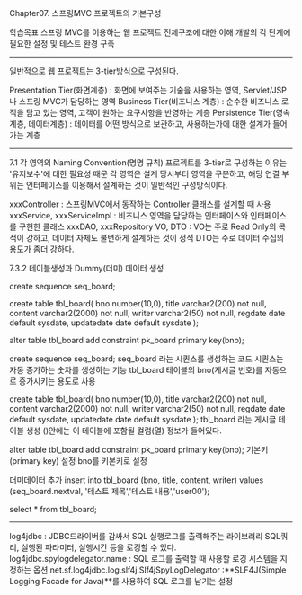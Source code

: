Chapter07. 스프링MVC 프로젝트의 기본구성

학습목표
스프링 MVC를 이용하는 웹 프로젝트 전체구조에 대한 이해
개발의 각 단계에 필요한 설정 및 테스트 환경 구축

---

일반적으로 웹 프로젝트는 3-tier방식으로 구성된다.

Presentation Tier(화면계층) : 화면에 보여주는 기술을 사용하는 영역, Servlet/JSP나 스프링 MVC가 담당하는 영역
Business Tier(비즈니스 계층) : 순수한 비즈니스 로직을 담고 있는 영역, 고객이 원하는 요구사항을 반영하는 계층
Persistence Tier(영속계층, 데이터계층) : 데이터를 어떤 방식으로 보관하고, 사용하는가에 대한 설계가 들어가는 계층

---

7.1 각 영역의 Naming Convention(명명 규칙)
프로젝트를 3-tier로 구성하는 이유는 '유지보수'에 대한 필요성 때문
각 영역은 설계 당시부터 영역을 구분하고, 해당 연결 부위는 인터페이스를 이용해서 설계하는 것이 일반적인 구성방식이다.

xxxController : 스프링MVC에서 동작하는 Controller 클래스를 설계할 때 사용
xxxService, xxxServiceImpl : 비즈니스 영역을 담당하는 인터페이스와 인터페이스를 구현한 클래스
xxxDAO, xxxRepository
VO, DTO : VO는 주로 Read Only의 목적이 강하고, 데이터 자체도 불변하게 설계하는 것이 정석
DTO는 주로 데이터 수집의 용도가 좀더 강하다.

7.3.2 테이블생성과 Dummy(더미) 데이터 생성

create sequence seq_board;

create table tbl_board(
bno number(10,0),
title varchar2(200) not null,
content varchar2(2000) not null,
writer varchar2(50) not null,
regdate date default sysdate,
updatedate date default sysdate
);

alter table tbl_board add constraint pk_board
primary key(bno);

create sequence seq_board;
seq_board 라는 시퀀스를 생성하는 코드
시퀀스는 자동 증가하는 숫자를 생성하는 기능
tbl_board 테이블의 bno(게시글 번호)를 자동으로 증가시키는 용도로 사용

create table tbl_board(
bno number(10,0),
title varchar2(200) not null,
content varchar2(2000) not null,
writer varchar2(50) not null,
regdate date default sysdate,
updatedate date default sysdate
);
tbl_board 라는 게시글 테이블 생성
()안에는 이 테이블에 포함될 컬럼(열) 정보가 들어있다.

alter table tbl_board add constraint pk_board
primary key(bno);
기본키(primary key) 설정
bno를 키본키로 설정

더미데이터 추가
insert into tbl_board (bno, title, content, writer)
values (seq_board.nextval, '테스트 제목','테스트 내용','user00');

select \* from tbl_board;

---

log4jdbc
: JDBC드라이버를 감싸서 SQL 실행로그를 출력해주는 라이브러리
SQL쿼리, 실행된 파라미터, 실행시간 등을 로깅할 수 있다.
log4jdbc.spylogdelegator.name
: SQL 로그를 출력할 때 사용할 로깅 시스템을 지정하는 옵션
net.sf.log4jdbc.log.slf4j.Slf4jSpyLogDelegator
:**SLF4J(Simple Logging Facade for Java)**를 사용하여 SQL 로그를 남기는 설정
